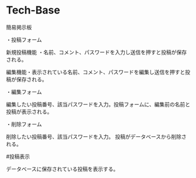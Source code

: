 # Tech-Base

簡易掲示板

・投稿フォーム

新規投稿機能 ・名前、コメント、パスワードを入力し送信を押すと投稿が保存される。

編集機能・表示されている名前、コメント、パスワードを編集し送信を押すと投稿が保存される。

・編集フォーム

編集したい投稿番号、該当パスワードを入力。投稿フォームに、編集前の名前と投稿が表示される。

・削除フォーム

削除したい投稿番号、該当パスワードを入力。 投稿がデータベースから削除される。

#投稿表示

データベースに保存されている投稿を表示する。
